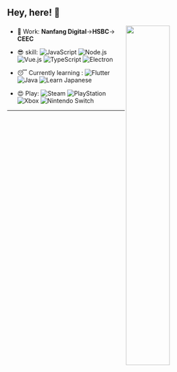 ## Hey, here! :wave:

[<img align="right" width="45%" src="https://github-readme-stats.vercel.app/api?username=pilipala233&show_icons=true&count_private=true&hide=prs&theme=default_repocard">]((https://metrics.lecoq.io/ouuan?template=classic))

### 
- 🤡 Work: **Nanfang Digital**->**HSBC**-> **CEEC**

- 😎 skill:
  ![JavaScript](https://img.shields.io/badge/-JavaScript-F7DF1E?style=flat&logo=javascript&logoColor=black)
  ![Node.js](https://img.shields.io/badge/-Node.js-339933?style=flat&logo=node.js&logoColor=white)
  ![Vue.js](https://img.shields.io/badge/-Vue.js-4FC08D?style=flat&logo=vuedotjs&logoColor=white)
  ![TypeScript](https://img.shields.io/badge/-TypeScript-3178C6?style=flat&logo=typescript&logoColor=white)
  ![Electron](https://img.shields.io/badge/-Electron-47848F?style=flat&logo=electron&logoColor=white)
- 😴 Currently learning :
  ![Flutter](https://img.shields.io/badge/-Flutter-02569B?style=flat&logo=flutter&logoColor=white)
  ![Java](https://img.shields.io/badge/Java-007396?style=flat)
  ![Learn Japanese](https://img.shields.io/badge/-Learn%20Japanese-ff69b4?style=flat)

- 😍 Play:
  ![Steam](https://img.shields.io/badge/-Steam-000000?style=flat&logo=steam&logoColor=white)
  ![PlayStation](https://img.shields.io/badge/-PlayStation-003791?style=flat&logo=playstation&logoColor=white)
  ![Xbox](https://img.shields.io/badge/-Xbox-107C10?style=flat&logo=xbox&logoColor=white)
  ![Nintendo Switch](https://img.shields.io/badge/-Nintendo%20Switch-E60012?style=flat&logo=nintendoswitch&logoColor=white)


---






